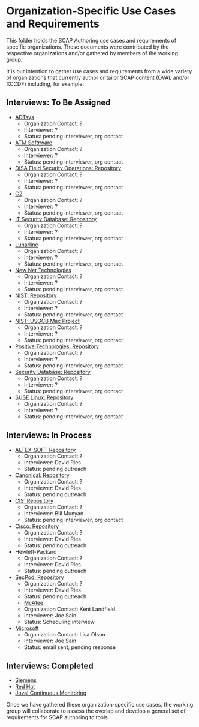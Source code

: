 # Organization-Specific Use Cases and Requirements

This folder holds the SCAP Authoring use cases and requirements of specific organizations. These documents were 
contributed by the respective organizations and/or gathered by members of the working group.

It is our intention to gather use cases and requirements from a wide variety of organizations that currently
author or tailor SCAP content (OVAL and/or XCCDF) including, for example:

## Interviews: To Be Assigned

- [ADTsys](https://www.adtsys.com.br/)
  - Organization Contact: ?
  - Interviewer: ?
  - Status: pending interviewer, org contact
- [ATM Softrware](http://www.atmsoftware.pl)
  - Organization Contact: ?
  - Interviewer: ?
  - Status: pending interviewer, org contact
- [DISA Field Security Operations: Repository](http://iase.disa.mil/stigs/scap/index.html)
  - Organization Contact: ?
  - Interviewer: ?
  - Status: pending interviewer, org contact
- [G2](https://www.g2-inc.com/search/node?keys=scap)
  - Organization Contact: ?
  - Interviewer: ?
  - Status: pending interviewer, org contact
- [IT Security Database: Repository](http://www.itsecdb.com/oval)
  - Organization Contact: ?
  - Interviewer: ?
  - Status: pending interviewer, org contact
- [Lunarline](https://lunarline.com/)
  - Organization Contact: ?
  - Interviewer: ?
  - Status: pending interviewer, org contact
- [New Net Technologies](https://www.newnettechnologies.com/)
  - Organization Contact: ?
  - Interviewer: ?
  - Status: pending interviewer, org contact
- [NIST: Repository](http://scap.nist.gov/content/)
  - Organization Contact: ?
  - Interviewer: ?
  - Status: pending interviewer, org contact
- [NIST: USGCB Mac Project](http://scap.nist.gov/content/)
  - Organization Contact: ?
  - Interviewer: ?
  - Status: pending interviewer, org contact
- [Positive Technologies: Repository](http://oval.ptsecurity.com)
  - Organization Contact: ?
  - Interviewer: ?
  - Status: pending interviewer, org contact
- [Security Database: Repository](https://www.security-database.com/oval.php)
  - Organization Contact: ?
  - Interviewer: ?
  - Status: pending interviewer, org contact
- [SUSE Linux: Repository](http://ftp.suse.com/pub/projects/security/oval/)
  - Organization Contact: ?
  - Interviewer: ?
  - Status: pending interviewer, org contact
  
## Interviews: In Process

- [ALTEX-SOFT Repository](http://www.ovaldb.altx-soft.ru/)
  - Organization Contact: ?
  - Interviewer: David Ries
  - Status: pending outreach
- [Canonical: Repository](https://people.canonical.com/~ubuntu-security/oval/)
  - Organization Contact: ?
  - Interviewer: David Ries
  - Status: pending outreach
- [CIS: Repository](https://oval.cisecurity.org/repository)
  - Organization Contact: ?
  - Interviewer: Bill Munyan
  - Status: pending interviewer, org contact
- [Cisco: Repository](https://tools.cisco.com/security/center/publicationListing.x)
  - Organization Contact: ?
  - Interviewer: David Ries
  - Status: pending outreach
- Hewlett-Packard
  - Organization Contact: ?
  - Interviewer: David Ries
  - Status: pending outreach
- [SecPod: Repository](https://www.scaprepo.com)
  - Organization Contact: ?
  - Interviewer: David Ries
  - Status: pending outreach
  - [McAfee](https://www.mcafee.com/enterprise/en-us/products/policy-auditor.html)
  - Organization Contact: Kent Landfield
  - Interviewer: Joe Sain
  - Status: Scheduling interview
- [Microsoft](https://microsoft.com/)
  - Organization Contact: Lisa Olson
  - Interviewer: Joe Sain 
  - Status: email sent; pending response

## Interviews: Completed

- [Siemens](https://github.com/scapcommunity/authoring/blob/master/requirements/siemens.md)
- [Red Hat](https://github.com/scapcommunity/authoring/blob/master/requirements/redhat.md)
- [Joval Continuous Monitoring](https://github.com/scapcommunity/authoring/blob/master/requirements/joval-continuous-monitoring.md)

Once we have gathered these organization-specific use cases, the working group will collaborate to assess the overlap
and develop a general set of requirements for SCAP authoring to tools.



